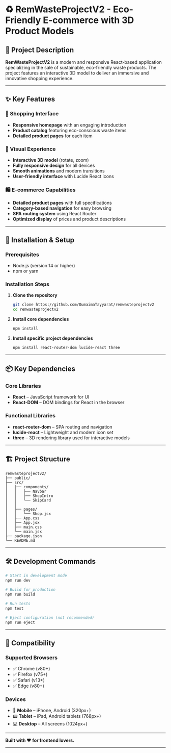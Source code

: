 # ♻️ RemWasteProjectV2 - Eco-Friendly E-commerce with 3D Product Models

## 🎯 Project Description

**RemWasteProjectV2** is a modern and responsive React-based application specializing in the sale of sustainable, eco-friendly waste products. The project features an interactive 3D model to deliver an immersive and innovative shopping experience.

---

## ✨ Key Features

### 🏪 Shopping Interface

* **Responsive homepage** with an engaging introduction
* **Product catalog** featuring eco-conscious waste items
* **Detailed product pages** for each item

### 🎨 Visual Experience

* **Interactive 3D model** (rotate, zoom)
* **Fully responsive design** for all devices
* **Smooth animations** and modern transitions
* **User-friendly interface** with Lucide React icons

### 🛍️ E-commerce Capabilities

* **Detailed product pages** with full specifications
* **Category-based navigation** for easy browsing
* **SPA routing system** using React Router
* **Optimized display** of prices and product descriptions

---

## 🚀 Installation & Setup

### Prerequisites

* Node.js (version 14 or higher)
* npm or yarn

### Installation Steps

1. **Clone the repository**

   ```bash
   git clone https://github.com/OumaimaTayyarat/remwasteprojectv2
   cd remwasteprojectv2
   ```

2. **Install core dependencies**

   ```bash
   npm install
   ```

3. **Install specific project dependencies**

   ```bash
   npm install react-router-dom lucide-react three
   ```

---

## 📦 Key Dependencies

### Core Libraries

* **React** – JavaScript framework for UI
* **React-DOM** – DOM bindings for React in the browser

### Functional Libraries

* **react-router-dom** – SPA routing and navigation
* **lucide-react** – Lightweight and modern icon set
* **three** – 3D rendering library used for interactive models

---

## 🏗️ Project Structure

```
remwasteprojectv2/
├── public/
├── src/
│   ├── components/
│   │   ├── Navbar     
│   │   ├── ShopIntro  
│   │   └── SkipCard     
│   │  
│   ├── pages/
│   │   └── Shop.jsx       
│   ├── App.css     
│   ├── App.jsx              
│   ├── main.css             
│   └── main.jsx          
├── package.json
└── README.md
```

---

## 🛠️ Development Commands

```bash
# Start in development mode
npm run dev

# Build for production
npm run build

# Run tests
npm test

# Eject configuration (not recommended)
npm run eject
```

---

## 📱 Compatibility

### Supported Browsers

* ✅ Chrome (v80+)
* ✅ Firefox (v75+)
* ✅ Safari (v13+)
* ✅ Edge (v80+)

### Devices

* 📱 **Mobile** – iPhone, Android (320px+)
* 📟 **Tablet** – iPad, Android tablets (768px+)
* 💻 **Desktop** – All screens (1024px+)

---

**Built with ❤️ for frontend lovers.**

---

